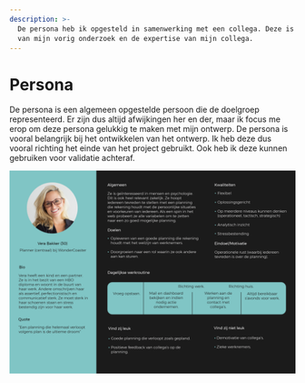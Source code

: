 ```yaml
---
description: >-
  De persona heb ik opgesteld in samenwerking met een collega. Deze is op basis
  van mijn vorig onderzoek en de expertise van mijn collega.
---
```


# Persona

De persona is een algemeen opgestelde persoon die de doelgroep representeerd. Er zijn dus altijd afwijkingen her en der, maar ik focus me erop om deze persona gelukkig te maken met mijn ontwerp. De persona is vooral belangrijk bij het ontwikkelen van het ontwerp. Ik heb deze dus vooral richting het einde van het project gebruikt. Ook heb ik deze kunnen gebruiken voor validatie achteraf. 

![](../.gitbook/assets/persona-01.png)

